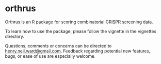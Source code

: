 # orthrus

Orthrus is an R package for scoring combinatorial CRISPR screening data.

To learn how to use the package, please follow the vignette in the vignettes directory.

Questions, comments or concerns can be directed to henry.neil.ward@gmail.com. Feedback regarding potential new features, bugs, or ease of use are especially welcome. 

